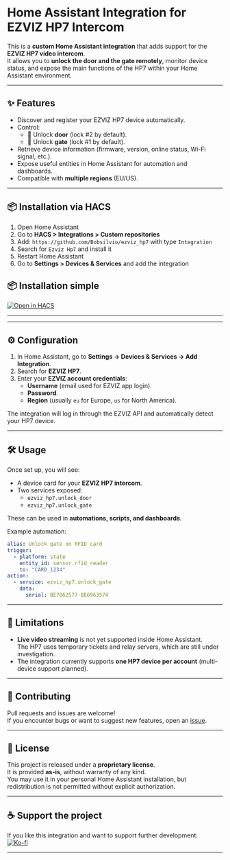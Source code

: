 # Home Assistant Integration for EZVIZ HP7 Intercom

This is a **custom Home Assistant integration** that adds support for the **EZVIZ HP7 video intercom**.  
It allows you to **unlock the door and the gate remotely**, monitor device status, and expose the main functions of the HP7 within your Home Assistant environment.

---

## ✨ Features

- Discover and register your EZVIZ HP7 device automatically.
- Control:
  - 🔑 Unlock **door** (lock #2 by default).
  - 🚪 Unlock **gate** (lock #1 by default).
- Retrieve device information (firmware, version, online status, Wi-Fi signal, etc.).
- Expose useful entities in Home Assistant for automation and dashboards.
- Compatible with **multiple regions** (EU/US).

---

## 📦 Installation via HACS

1. Open Home Assistant  
2. Go to **HACS > Integrations > Custom repositories**  
3. Add: `https://github.com/Bobsilvio/ezviz_hp7` with type `Integration`  
4. Search for `Ezviz Hp7` and install it  
5. Restart Home Assistant  
6. Go to **Settings > Devices & Services** and add the integration

## 📦 Installation simple
[![Open in HACS](https://my.home-assistant.io/badges/hacs_repository.svg)](https://my.home-assistant.io/redirect/hacs_repository/?owner=bobsilvio&repository=ezviz_hp7&category=integration)

---

---

## ⚙️ Configuration

1. In Home Assistant, go to **Settings → Devices & Services → Add Integration**.
2. Search for **EZVIZ HP7**.
3. Enter your **EZVIZ account credentials**:
   - **Username** (email used for EZVIZ app login).
   - **Password**.
   - **Region** (usually `eu` for Europe, `us` for North America).

The integration will log in through the EZVIZ API and automatically detect your HP7 device.

---

## 🛠 Usage

Once set up, you will see:
- A device card for your **EZVIZ HP7 intercom**.
- Two services exposed:
  - `ezviz_hp7.unlock_door`
  - `ezviz_hp7.unlock_gate`

These can be used in **automations, scripts, and dashboards**.

Example automation:
```yaml
alias: Unlock gate on RFID card
trigger:
  - platform: state
    entity_id: sensor.rfid_reader
    to: "CARD_1234"
action:
  - service: ezviz_hp7.unlock_gate
    data:
      serial: BE7062577-BE6963574
```

---

## 🚧 Limitations

- **Live video streaming** is not yet supported inside Home Assistant.  
  The HP7 uses temporary tickets and relay servers, which are still under investigation.
- The integration currently supports **one HP7 device per account** (multi-device support planned).

---

## 🤝 Contributing

Pull requests and issues are welcome!  
If you encounter bugs or want to suggest new features, open an [issue](../../issues).

---

## 📜 License

This project is released under a **proprietary license**.  
It is provided **as-is**, without warranty of any kind.  
You may use it in your personal Home Assistant installation, but redistribution is not permitted without explicit authorization.

---

## ☕ Support the project

If you like this integration and want to support further development:  
[![Ko-fi](https://ko-fi.com/img/githubbutton_sm.svg)](https://ko-fi.com/silviosmart )

---
